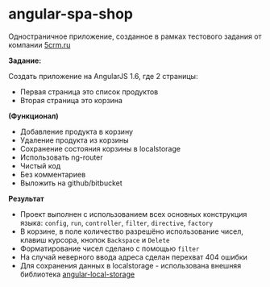 # angular-spa-shop
Одностраничное приложение, созданное в рамках тестового задания от компании [5crm.ru](https://5crm.ru/)

**Задание:**

Создать приложение на AngularJS 1.6, где 2 страницы:

- Первая страница это список продуктов
- Вторая страница это корзина

**(Функционал)**

- Добавление продукта в корзину
- Удаление продукта из корзины
- Сохранение состояния корзины в localstorage
- Использовать ng-router
- Чистый код
- Без комментариев
- Выложить на github/bitbucket

**Результат**

- Проект выполнен с использованием всех основных конструкция языка: `config`, `run`, `controller`, `filter`, `directive`, `factory`
- В корзине, в поле количество разрешёно использование чисел, клавиш курсора, кнопок `Backspace` и `Delete`
- Форматирование чисел сделано с помощью `filter`
- На случай неверного ввода адреса сделан перехват 404 ошибки
- Для сохранения данных в localstorage - использована внешняя библиотека [angular-local-storage](https://github.com/grevory/angular-local-storage)

